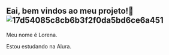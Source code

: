 ## Eai, bem vindos ao meu projeto!👾![17d54085c8cb6b3f2f0da5bd6ce6a451](https://github.com/malore22/Malore22/assets/172305377/9400cbd1-76bb-4895-988a-ae28ef89be94)

Meu nome é Lorena.

Estou estudando na Alura.
<!--
**malore22/Malore22** is a ✨ _special_ ✨ repository because its `README.md` (this file) appears on your GitHub profile.

Here are some ideas to get you started:

- 🔭 I’m currently working on ...
- 🌱 I’m currently learning ...
- 👯 I’m looking to collaborate on ...
- 🤔 I’m looking for help with ...
- 💬 Ask me about ...
- 📫 How to reach me: ...
- 😄 Pronouns: ...
- ⚡ Fun fact: ...
-->
